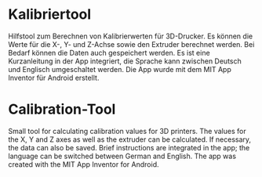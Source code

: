 # Kalibriertool
Hilfstool zum Berechnen von Kalibrierwerten für 3D-Drucker. Es können die Werte für die X-, Y- und Z-Achse sowie den Extruder berechnet werden.
Bei Bedarf können die Daten auch gespeichert werden. Es ist eine Kurzanleitung in der App integriert, die Sprache kann zwischen Deutsch und Englisch 
umgeschaltet werden.
Die App wurde mit dem MIT App Inventor für Android erstellt.

# Calibration-Tool
Small tool for calculating calibration values for 3D printers. The values for the X, Y and Z axes as well as the extruder can be calculated.
If necessary, the data can also be saved. Brief instructions are integrated in the app; the language can be switched between German and English.
The app was created with the MIT App Inventor for Android.





